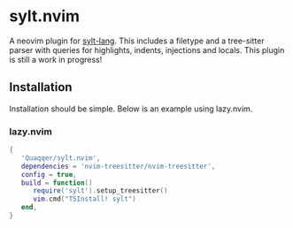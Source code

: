 # sylt.nvim

A neovim plugin for [sylt-lang](https://github.com/sylt-lang/sylt-lang). This
includes a filetype and a tree-sitter parser with queries for highlights,
indents, injections and locals. This plugin is still a work in progress!


## Installation

Installation should be simple. Below is an example using lazy.nvim.

### lazy.nvim

```lua
{
   'Quaqqer/sylt.nvim',
   dependencies = 'nvim-treesitter/nvim-treesitter',
   config = true,
   build = function()
      require('sylt').setup_treesitter()
      vim.cmd("TSInstall! sylt")
   end,
}
```
